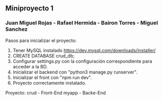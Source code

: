 ## Miniproyecto 1
### Juan Miguel Rojas - Rafael Hermida - Bairon Torres - Miguel Sanchez

Pasos para inicializar el proyecto:

1. Tener MySQL instalado https://dev.mysql.com/downloads/installer/
2. CREATE DATABASE crud_db;
3. Configurar settings.py con la configuración correspondiente para acceder a la BD.
4. Inicializar el backend con "python3 manage.py runserver".
5. Inicializar el front con "npm run dev".
6. Proyecto correctamente instalado.

Proyecto:
crud - Front-End
myapp - Backe-End
